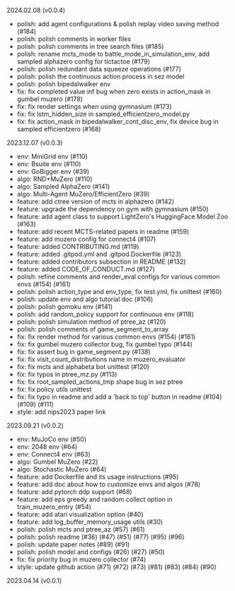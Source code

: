 2024.02.08 (v0.0.4)
- polish: add agent configurations & polish replay video saving method (#184)
- polish: polish comments in worker files
- polish: polish comments in tree search files (#185)
- polish: rename mcts_mode to battle_mode_in_simulation_env, add sampled alphazero config for tictactoe (#179)
- polish: polish redundant data squeeze operations (#177)
- polish: polish the continuous action process in sez model
- polish: polish bipedalwalker env
- fix: fix completed value inf bug when zero exists in action_mask in gumbel muzero (#178)
- fix: fix render settings when using gymnasium (#173)
- fix: fix lstm_hidden_size in sampled_efficientzero_model.py
- fix: fix action_mask in bipedalwalker_cont_disc_env, fix device bug in sampled efficientzero (#168)

2023.12.07 (v0.0.3)
- env: MiniGrid env (#110)
- env: Bsuite env (#110)
- env: GoBigger env (#39)
- algo: RND+MuZero (#110)
- algo: Sampled AlphaZero (#141)
- algo: Multi-Agent MuZero/EfficientZero (#39)
- feature: add ctree version of mcts in alphazero (#142)
- feature: upgrade the dependency on gym with gymnasium (#150)
- feature: add agent class to support LightZero's HuggingFace Model Zoo (#163)
- feature: add recent MCTS-related papers in readme (#159)
- feature: add muzero config for connect4 (#107)
- feature: added CONTRIBUTING.md (#119)
- feature: added .gitpod.yml and .gitpod.Dockerfile (#123)
- feature: added contributors subsection in README (#132) 
- feature: added CODE_OF_CONDUCT.md (#127)
- polish: refine comments and render_eval configs for various common envs (#154) (#161)
- polish: polish action_type and env_type, fix test.yml, fix unittest (#160)
- polish: update env and algo tutorial doc (#106)
- polish: polish gomoku env (#141)
- polish: add random_policy support for continuous env (#118)
- polish: polish simulation method of ptree_az (#120)
- polish: polish comments of game_segment_to_array
- fix: fix render method for various common envs (#154) (#161)
- fix: fix gumbel muzero collector bug, fix gumbel typo (#144)
- fix: fix assert bug in game_segment.py (#138)
- fix: fix visit_count_distributions name in muzero_evaluator
- fix: fix mcts and alphabeta bot unittest (#120)
- fix: fix typos in ptree_mz.py (#113)
- fix: fix root_sampled_actions_tmp shape bug in sez ptree
- fix: fix policy utils unittest
- fix: fix typo in readme and add a 'back to top' button in readme (#104) (#109) (#111)
- style: add nips2023 paper link

2023.09.21 (v0.0.2)
- env: MuJoCo env (#50)
- env: 2048 env (#64)
- env: Connect4 env (#63)
- algo: Gumbel MuZero (#22)
- algo: Stochastic MuZero (#64)
- feature: add Dockerfile and its usage instructions (#95)
- feature: add doc about how to customize envs and algos (#78)
- feature: add pytorch ddp support (#68)
- feature: add eps greedy and random collect option in train_muzero_entry (#54)
- feature: add atari visualization option (#40)
- feature: add log_buffer_memory_usage utils (#30)
- polish: polish mcts and ptree_az (#57) (#61)
- polish: polish readme (#36) (#47) (#51) (#77) (#95) (#96)
- polish: update paper notes (#89) (#91)
- polish: polish model and configs (#26) (#27) (#50)
- fix: fix priority bug in muzero collector (#74)
- style: update github action (#71) (#72) (#73) (#81) (#83) (#84) (#90)

2023.04.14 (v0.0.1)